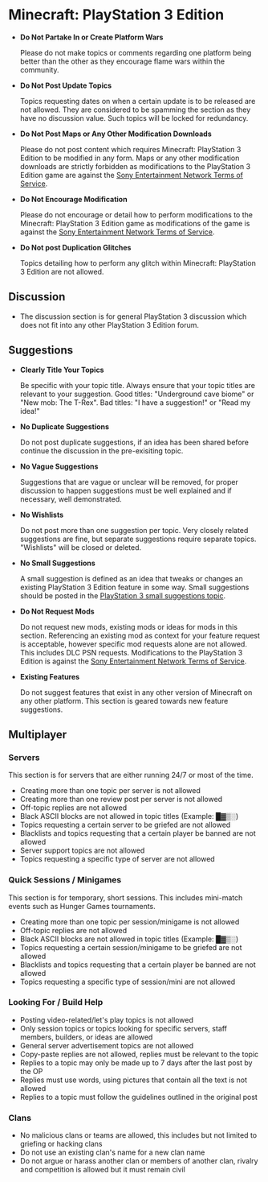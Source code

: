 # Minecraft: PlayStation 3 Edition

* __Do Not Partake In or Create Platform Wars__

  Please do not make topics or comments regarding one platform being better than the other as they encourage flame wars within the community.

* __Do Not Post Update Topics__

  Topics requesting dates on when a certain update is to be released are not allowed. They are considered to be spamming the section as they have no discussion value. Such topics will be locked for redundancy.

* __Do Not Post Maps or Any Other Modification Downloads__

  Please do not post content which requires Minecraft: PlayStation 3 Edition to be modified in any form. Maps or any other modification downloads are strictly forbidden as modifications to the PlayStation 3 Edition game are against the [Sony Entertainment Network Terms of Service](http://legaldoc.dl.playstation.net/ps3-eula/psn/e/e_tosua_en.html).

* __Do Not Encourage Modification__

  Please do not encourage or detail how to perform modifications to the Minecraft: PlayStation 3 Edition game as modifications of the game is against the [Sony Entertainment Network Terms of Service](http://legaldoc.dl.playstation.net/ps3-eula/psn/e/e_tosua_en.html).

* __Do Not post Duplication Glitches__

  Topics detailing how to perform any glitch within Minecraft: PlayStation 3 Edition are not allowed.


## Discussion

* The discussion section is for general PlayStation 3 discussion which does not fit into any other PlayStation 3 Edition forum.


## Suggestions

* __Clearly Title Your Topics__

  Be specific with your topic title. Always ensure that your topic titles are relevant to your suggestion. Good titles: "Underground cave biome" or "New mob: The T-Rex". Bad titles: "I have a suggestion!" or "Read my idea!"

* __No Duplicate Suggestions__

  Do not post duplicate suggestions, if an idea has been shared before continue the discussion in the pre-exisiting topic.

* __No Vague Suggestions__

  Suggestions that are vague or unclear will be removed, for proper discussion to happen suggestions must be well explained and if necessary, well demonstrated.

* __No Wishlists__

  Do not post more than one suggestion per topic. Very closely related suggestions are fine, but separate suggestions require separate topics. "Wishlists" will be closed or deleted.

* __No Small Suggestions__

  A small suggestion is defined as an idea that tweaks or changes an existing PlayStation 3 Edition feature in some way. Small suggestions should be posted in the [PlayStation 3 small suggestions topic](http://www.minecraftforum.net/topic/2219437-).

* __Do Not Request Mods__

  Do not request new mods, existing mods or ideas for mods in this section. Referencing an existing mod as context for your feature request is acceptable, however specific mod requests alone are not allowed. This includes DLC PSN requests. Modifications to the PlayStation 3 Edition is against the [Sony Entertainment Network Terms of Service](http://legaldoc.dl.playstation.net/ps3-eula/psn/e/e_tosua_en.html).

* __Existing Features__

  Do not suggest features that exist in any other version of Minecraft on any other platform. This section is geared towards new feature suggestions.


## Multiplayer


### Servers

This section is for servers that are either running 24/7 or most of the time.

* Creating more than one topic per server is not allowed
* Creating more than one review post per server is not allowed
* Off-topic replies are not allowed
* Black ASCII blocks are not allowed in topic titles (Example: █▓▒░)
* Topics requesting a certain server to be griefed are not allowed
* Blacklists and topics requesting that a certain player be banned are not allowed
* Server support topics are not allowed
* Topics requesting a specific type of server are not allowed


### Quick Sessions / Minigames

This section is for temporary, short sessions. This includes mini-match events such as Hunger Games tournaments.

* Creating more than one topic per session/minigame is not allowed
* Off-topic replies are not allowed
* Black ASCII blocks are not allowed in topic titles (Example: █▓▒░)
* Topics requesting a certain session/minigame to be griefed are not allowed
* Blacklists and topics requesting that a certain player be banned are not allowed
* Topics requesting a specific type of session/mini are not allowed


### Looking For / Build Help

* Posting video-related/let's play topics is not allowed
* Only session topics or topics looking for specific servers, staff members, builders, or ideas are allowed
* General server advertisement topics are not allowed
* Copy-paste replies are not allowed, replies must be relevant to the topic
* Replies to a topic may only be made up to 7 days after the last post by the OP
* Replies must use words, using pictures that contain all the text is not allowed
* Replies to a topic must follow the guidelines outlined in the original post


### Clans

* No malicious clans or teams are allowed, this includes but not limited to griefing or hacking clans
* Do not use an existing clan's name for a new clan name
* Do not argue or harass another clan or members of another clan, rivalry and competition is allowed but it must remain civil
